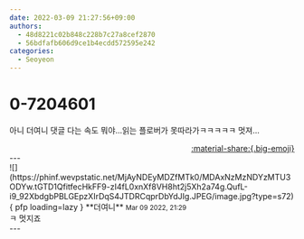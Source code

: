 ```yaml
---
date: 2022-03-09 21:27:56+09:00
authors:
  - 48d8221c02b848c228b7c27a8cef2870
  - 56bdfafb606d9ce1b4ecdd572595e242
categories:
  - Seoyeon
---
```


# 0-7204601

<div class="post-container" markdown="1">
<div class="content-container md-sidebar__scrollwrap" markdown="1">

아니 더여니 댓글 다는 속도 뭐야...읽는 플로버가 못따라가ㅋㅋㅋㅋㅋ 멋져...

</div>
</div>

<div style="text-align: right;" markdown="1">
<a href="https://weverse.io/fromis9/fanpost/0-7204601" style="text-align: right;">:material-share:{.big-emoji}</a>
</div>
---

<div class="comments-container md-sidebar__scrollwrap" markdown="1">
<div class="comment" markdown="1">
<div class='id-container' markdown="1">
![](https://phinf.wevpstatic.net/MjAyNDEyMDZfMTk0/MDAxNzMzNDYzMTU3ODYw.tGTD1QfitfecHkFF9-zI4fL0xnXf8VH8ht2j5Xh2a74g.QufL-i9_92XbdgbPBLGEpzXIrDqS4JTDRCqprDbYdJIg.JPEG/image.jpg?type=s72){ pfp loading=lazy }
**<span class="artist">더여니</span>** <small>Mar 09 2022, 21:29</small><br>
</div>
<div class='comment-body' markdown="1">
ㅋ 멋지죠
</div>
</div>
</div>
---
